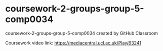# coursework-2-groups-group-5-comp0034
coursework-2-groups-group-5-comp0034 created by GitHub Classroom

Coursework video link: https://mediacentral.ucl.ac.uk/Play/63241
